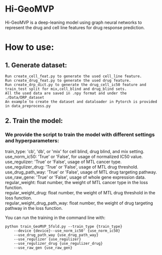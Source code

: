 # Hi-GeoMVP
Hi-GeoMVP is a deep-leaning model using graph neural networks to represent the drug and cell line features for drug response prediction.
# How to use:
## 1. Generate dataset:
    Run create_cell_feat.py to generate the used cell_line feature.
    Run create_drug_feat.py to generate the used drug feature. 
    Run create_drp_dict.py to generate the drug_cell_ic50 feature and train_test split for mix,cell_blind and drug_blind sets.
    All the used data are saved in .npy format and under the ./Data/DRP_dataset
    An example to create the dataset and dataloader in Pytorch is provided in data_preprocess.py
## 2. Train the model:

### We provide the script to train the model with different settings and hyperparameters:  
train_type: 'cb', 'db', or 'mix' for cell blind, drug blind, and mix setting.  
use_norm_ic50: 'True' or 'False', for usage of normalized IC50 value.  
use_regulizer: 'True' or 'False', usage of MTL cancer type.  
use_regulizer_drug: 'True' or 'False', usage of MTL drug threshold.  
use_drug_path_way: 'True' or 'False', usage of MTL drug targeting pathway.  
use_raw_gene: 'True' or 'False', usage of whole gene expression data.
regular_weight: float number, the weight of MTL cancer type in the loss function.  
regular_weight_drug: float number, the weight of MTL drug threshold in the loss function.  
regular_weight_drug_path_way: float number, the weight of drug targeting pathway in the loss function.  

You can run the training in the command line with:  

    python train_GeoMVP_5fold.py --train_type {train_type} 
        --device {device}--use_norm_ic50' {use_norm_ic50}  
        --use_drug_path_way {use_drug_path_way} 
        --use_regulizer {use_regulizer}
        --use_regulizer_drug {use_regulizer_drug} 
        --use_raw_gen {use_raw_gen}


